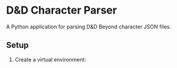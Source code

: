 # D&D Character Parser

A Python application for parsing D&D Beyond character JSON files.

## Setup

1. Create a virtual environment: